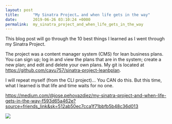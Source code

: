 ```yaml
---
layout: post
title:      "My Sinatra Project… and when life gets in the way"
date:       2019-06-26 03:10:24 +0000
permalink:  my_sinatra_project_and_when_life_gets_in_the_way
---
```


This blog post will go through the 10 best things I learned as I went through my Sinatra Project.

The project was a content manager system (CMS) for lean business plans. You can sign up; log in and view the plans that are in the system; create a new plan; and edit and delete your own plans. My git is located at https://github.com/cavu757/sinatra-project-leanbplan.

I will repeat myself (from the CLI project)… You CAN do this. But this time, what I learned is that life and time waits for no one.

https://medium.com/@jose.pehovazdiez/my-sinatra-project-and-when-life-gets-in-the-way-f593d65a462e?source=friends_link&sk=512ab50ec7cca1f71bbfb5b48c36d013

![](https://cdn-images-1.medium.com/max/800/1*iOq2PqUmRry3Z5Cr24rd-w.jpeg)
